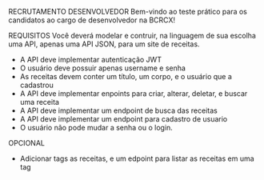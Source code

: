 RECRUTAMENTO DESENVOLVEDOR
Bem-vindo ao teste prático para os candidatos ao cargo de desenvolvedor na BCRCX!


REQUISITOS
Você deverá modelar e contruir, na linguagem de sua escolha uma API, apenas uma API JSON, para um site de receitas.

- A API deve implementar autenticação JWT
- O usuário deve possuir apenas username e senha
- As receitas devem conter um título, um corpo, e o usuário que a cadastrou
- A API deve implementar enpoints para criar, alterar, deletar, e buscar uma receita
- A API deve implementar um endpoint de busca das receitas
- A API deve implementar um endpoint para cadastro de usuario
- O usuário não pode mudar a senha ou o login.


OPCIONAL
- Adicionar tags as receitas, e um edpoint para listar as receitas em uma tag
